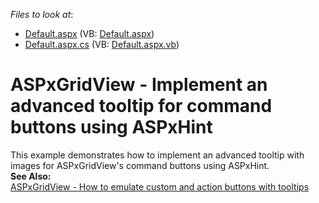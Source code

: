 <!-- default file list -->
*Files to look at*:

* [Default.aspx](./CS/Default.aspx) (VB: [Default.aspx](./VB/Default.aspx))
* [Default.aspx.cs](./CS/Default.aspx.cs) (VB: [Default.aspx.vb](./VB/Default.aspx.vb))
<!-- default file list end -->
# ASPxGridView - Implement an advanced tooltip for command buttons using ASPxHint


<p>This example demonstrates how to implement an advanced tooltip with images for ASPxGridView's command buttons using ASPxHint. <br><strong>See Also:</strong><br><a href="https://www.devexpress.com/Support/Center/Example/Details/E2050/aspxgridview-how-to-emulate-custom-and-action-buttons-with-tooltips">ASPxGridView - How to emulate custom and action buttons with tooltips</a></p>

<br/>



